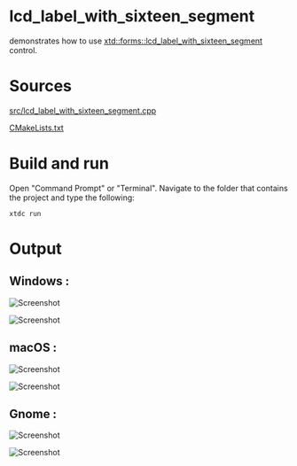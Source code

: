 # lcd_label_with_sixteen_segment

demonstrates how to use [xtd::forms::lcd_label_with_sixteen_segment](../../../src/xtd_forms/include/xtd/forms/lcd_label_with_sixteen_segment.hpp) control.

# Sources

[src/lcd_label_with_sixteen_segment.cpp](src/lcd_label_with_sixteen_segment.cpp)

[CMakeLists.txt](CMakeLists.txt)

# Build and run

Open "Command Prompt" or "Terminal". Navigate to the folder that contains the project and type the following:

```shell
xtdc run
```

# Output

## Windows :

![Screenshot](../../../docs/pictures/examples/lcd_label_with_sixteen_segment_w.png)

![Screenshot](../../../docs/pictures/examples/lcd_label_with_sixteen_segment_wd.png)

## macOS :

![Screenshot](../../../docs/pictures/examples/lcd_label_with_sixteen_segment_m.png)

![Screenshot](../../../docs/pictures/examples/lcd_label_with_sixteen_segment_md.png)

## Gnome :

![Screenshot](../../../docs/pictures/examples/lcd_label_with_sixteen_segment_g.png)

![Screenshot](../../../docs/pictures/examples/lcd_label_with_sixteen_segment_gd.png)
